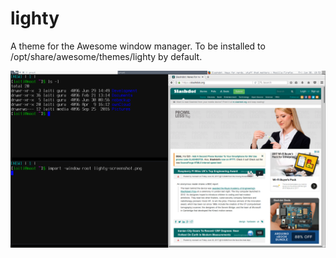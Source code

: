 # lighty
A theme for the Awesome window manager. To be installed to /opt/share/awesome/themes/lighty by default.

![Screenshot of Lighty theme](/doc/lighty-screenshot.png?raw=true "Screenshot of Lighty")
